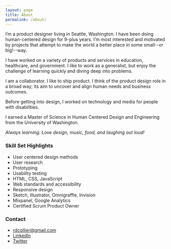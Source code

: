 ```yaml
---
layout: page
title: About
permalink: /about/
---
```




I’m a product designer living in Seattle, Washington. I have been doing human-centered design for 9-plus years. I’m most interested and motivated by projects that attempt to make the world a better place in some small--or big!--way.

I have worked on a variety of products and services in education, healthcare, and government. I like to work as a generalist, but enjoy the challenge of learning quickly and diving deep into problems.

I am a collaborator. I like to ship product. I think of the product design role in a broad way; its aim to uncover and align human needs and business outcomes.

Before getting into design, I worked on technology and media for people with disabilities.

I earned a Master of Science in Human Centered Design and Engineering from the University of Washington.

_Always learning. Love design, music, food, and laughing out loud!_

### Skill Set Highlights

- User centered design methods
- User research
- Prototyping
- Usability testing
- HTML, CSS, JavaScript
- Web standards and accessibility
- Responsive design
- Sketch, Illustrator, Omnigraffle, Invision
- Mixpanel, Google Analytics
- Certified Scrum Product Owner


### Contact
- [rdcollier@gmail.com](mailto:rdcollier@gmail.com)
- [LinkedIn](https://www.linkedin.com/in/theryancollier/)
- [Twitter](https://twitter.com/ryancollier)
